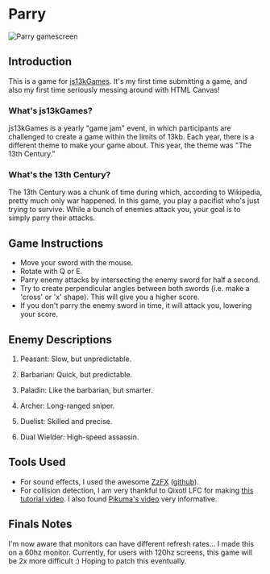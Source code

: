 # Parry

<img alt="Parry gamescreen" src="https://github.com/bbaustin/parry/assets/18755168/8f081afd-0729-4e47-bd35-beb39e4650d0">


## Introduction 

This is a game for [js13kGames](https://js13kgames.com/). It's my first time submitting a game, and also my first time seriously messing around with HTML Canvas!

### What's js13kGames?
js13kGames is a yearly "game jam" event, in which participants are challenged to create a game within the limits of 13kb. Each year, there is a different theme to make your game about. This year, the theme was "The 13th Century."

### What's the 13th Century?
The 13th Century was a chunk of time during which, according to Wikipedia, pretty much only war happened. In this game, you play a pacifist who's just trying to survive. While a bunch of enemies attack you, your goal is to simply parry their attacks.

## Game Instructions 
+ Move your sword with the mouse.
+ Rotate with Q or E.
+ Parry enemy attacks by intersecting the enemy sword for half a second.
+ Try to create perpendicular angles between both swords (i.e. make a 'cross' or 'x' shape). This will give you a higher score.
+ If you don't parry the enemy sword in time, it will attack you, lowering your score.

## Enemy Descriptions
1. Peasant: Slow, but unpredictable.
2. Barbarian: Quick, but predictable.
3. Paladin: Like the barbarian, but smarter.

4. Archer: Long-ranged sniper.
5. Duelist: Skilled and precise.
6. Dual Wielder: High-speed assassin. 

## Tools Used
+ For sound effects, I used the awesome [ZzFX](https://killedbyapixel.github.io/ZzFX/) ([github](https://github.com/KilledByAPixel/ZzFX)).
+ For collision detection, I am very thankful to Qixotl LFC for making [this tutorial video](https://www.youtube.com/watch?v=MvlhMEE9zuc). I also found [Pikuma's video](https://www.youtube.com/watch?v=-EsWKT7Doww&t=1686s) very informative.

## Finals Notes
I'm now aware that monitors can have different refresh rates... I made this on a 60hz monitor. Currently, for users with 120hz screens, this game will be 2x more difficult :)
Hoping to patch this eventually.
